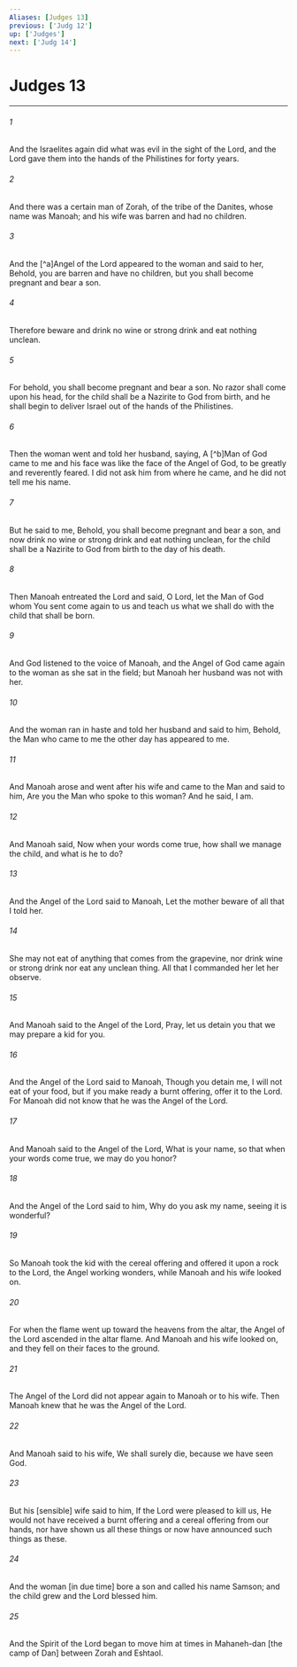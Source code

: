 ```yaml
---
Aliases: [Judges 13]
previous: ['Judg 12']
up: ['Judges']
next: ['Judg 14']
---
```

# Judges 13

***














###### 1 






And the Israelites again did what was evil in the sight of the Lord, and the Lord gave them into the hands of the Philistines for forty years. 













###### 2 






And there was a certain man of Zorah, of the tribe of the Danites, whose name was Manoah; and his wife was barren and had no children. 













###### 3 






And the [^a]Angel of the Lord appeared to the woman and said to her, Behold, you are barren and have no children, but you shall become pregnant and bear a son. 













###### 4 






Therefore beware and drink no wine or strong drink and eat nothing unclean. 













###### 5 






For behold, you shall become pregnant and bear a son. No razor shall come upon his head, for the child shall be a Nazirite to God from birth, and he shall begin to deliver Israel out of the hands of the Philistines. 













###### 6 






Then the woman went and told her husband, saying, A [^b]Man of God came to me and his face was like the face of the Angel of God, to be greatly and reverently feared. I did not ask him from where he came, and he did not tell me his name. 













###### 7 






But he said to me, Behold, you shall become pregnant and bear a son, and now drink no wine or strong drink and eat nothing unclean, for the child shall be a Nazirite to God from birth to the day of his death. 













###### 8 






Then Manoah entreated the Lord and said, O Lord, let the Man of God whom You sent come again to us and teach us what we shall do with the child that shall be born. 













###### 9 






And God listened to the voice of Manoah, and the Angel of God came again to the woman as she sat in the field; but Manoah her husband was not with her. 













###### 10 






And the woman ran in haste and told her husband and said to him, Behold, the Man who came to me the other day has appeared to me. 













###### 11 






And Manoah arose and went after his wife and came to the Man and said to him, Are you the Man who spoke to this woman? And he said, I am. 













###### 12 






And Manoah said, Now when your words come true, how shall we manage the child, and what is he to do? 













###### 13 






And the Angel of the Lord said to Manoah, Let the mother beware of all that I told her. 













###### 14 






She may not eat of anything that comes from the grapevine, nor drink wine or strong drink nor eat any unclean thing. All that I commanded her let her observe. 













###### 15 






And Manoah said to the Angel of the Lord, Pray, let us detain you that we may prepare a kid for you. 













###### 16 






And the Angel of the Lord said to Manoah, Though you detain me, I will not eat of your food, but if you make ready a burnt offering, offer it to the Lord. For Manoah did not know that he was the Angel of the Lord. 













###### 17 






And Manoah said to the Angel of the Lord, What is your name, so that when your words come true, we may do you honor? 













###### 18 






And the Angel of the Lord said to him, Why do you ask my name, seeing it is wonderful? 













###### 19 






So Manoah took the kid with the cereal offering and offered it upon a rock to the Lord, the Angel working wonders, while Manoah and his wife looked on. 













###### 20 






For when the flame went up toward the heavens from the altar, the Angel of the Lord ascended in the altar flame. And Manoah and his wife looked on, and they fell on their faces to the ground. 













###### 21 






The Angel of the Lord did not appear again to Manoah or to his wife. Then Manoah knew that he was the Angel of the Lord. 













###### 22 






And Manoah said to his wife, We shall surely die, because we have seen God. 













###### 23 






But his [sensible] wife said to him, If the Lord were pleased to kill us, He would not have received a burnt offering and a cereal offering from our hands, nor have shown us all these things or now have announced such things as these. 













###### 24 






And the woman [in due time] bore a son and called his name Samson; and the child grew and the Lord blessed him. 













###### 25 






And the Spirit of the Lord began to move him at times in Mahaneh-dan [the camp of Dan] between Zorah and Eshtaol.
